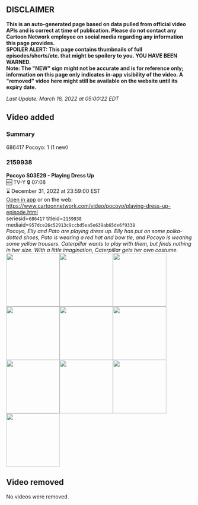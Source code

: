## DISCLAIMER
**This is an auto-generated page based on data pulled from official video APIs and is correct at time of publication. Please do not contact any Cartoon Network employee on social media regarding any information this page provides.**  
**SPOILER ALERT: This page contains thumbnails of full episodes/shorts/etc. that might be spoilery to you. YOU HAVE BEEN WARNED.**  
**Note: The "NEW" sign might not be accurate and is for reference only; information on this page only indicates in-app visibility of the video. A "removed" video here might still be available on the website until its expiry date.**  

_Last Update: March 16, 2022 at 05:00:22 EDT_
## Video added
### Summary
686417 Pocoyo: 1 (1 new)  
### 2159938
**Pocoyo S03E29 - Playing Dress Up**  
🆕 TV-Y 🔒 07:08  
⌛ December 31, 2022 at 23:59:00 EST  
[Open in app](https://cnvideo.sercomkc.org/redirector.html?type=cnapp&seriesid=1000000000093702&titleid=2159938&mediaid=957dce26c52913c9ccbd5ea5e639ab65de6f9338) or on the web: https://www.cartoonnetwork.com/video/pocoyo/playing-dress-up-episode.html  
seriesid=`686417` titleid=`2159938` mediaid=`957dce26c52913c9ccbd5ea5e639ab65de6f9338`  
_Pocoyo, Elly and Pato are playing dress up. Elly has put on some polka-dotted shoes, Pato is wearing a red hat and bow tie, and Pocoyo is wearing some yellow trousers. Caterpillar wants to play with them, but finds nothing in her size. With a little imagination, Caterpillar gets her own costume._  
<a href="https://s3.amazonaws.com/cartoonorchestrator/2159938_001_1280x720.jpg"><img src="https://s3.amazonaws.com/cartoonorchestrator/2159938_001_640x360.jpg" height="144px" /></a><a href="https://s3.amazonaws.com/cartoonorchestrator/2159938_002_1280x720.jpg"><img src="https://s3.amazonaws.com/cartoonorchestrator/2159938_002_640x360.jpg" height="144px" /></a><a href="https://s3.amazonaws.com/cartoonorchestrator/2159938_003_1280x720.jpg"><img src="https://s3.amazonaws.com/cartoonorchestrator/2159938_003_640x360.jpg" height="144px" /></a><a href="https://s3.amazonaws.com/cartoonorchestrator/2159938_004_1280x720.jpg"><img src="https://s3.amazonaws.com/cartoonorchestrator/2159938_004_640x360.jpg" height="144px" /></a><a href="https://s3.amazonaws.com/cartoonorchestrator/2159938_005_1280x720.jpg"><img src="https://s3.amazonaws.com/cartoonorchestrator/2159938_005_640x360.jpg" height="144px" /></a><a href="https://s3.amazonaws.com/cartoonorchestrator/2159938_006_1280x720.jpg"><img src="https://s3.amazonaws.com/cartoonorchestrator/2159938_006_640x360.jpg" height="144px" /></a><a href="https://s3.amazonaws.com/cartoonorchestrator/2159938_007_1280x720.jpg"><img src="https://s3.amazonaws.com/cartoonorchestrator/2159938_007_640x360.jpg" height="144px" /></a><a href="https://s3.amazonaws.com/cartoonorchestrator/2159938_008_1280x720.jpg"><img src="https://s3.amazonaws.com/cartoonorchestrator/2159938_008_640x360.jpg" height="144px" /></a><a href="https://s3.amazonaws.com/cartoonorchestrator/2159938_009_1280x720.jpg"><img src="https://s3.amazonaws.com/cartoonorchestrator/2159938_009_640x360.jpg" height="144px" /></a><a href="https://s3.amazonaws.com/cartoonorchestrator/2159938_010_1280x720.jpg"><img src="https://s3.amazonaws.com/cartoonorchestrator/2159938_010_640x360.jpg" height="144px" /></a>
## Video removed
No videos were removed.  
